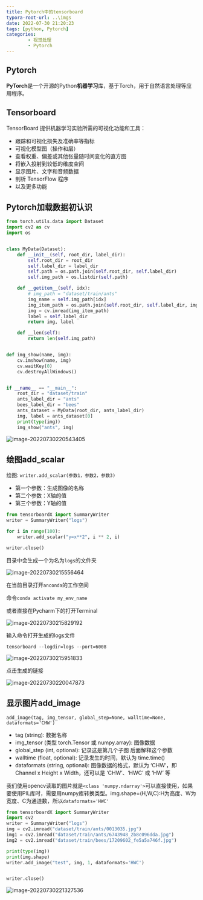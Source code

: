 ```yaml
---
title: Pytorch中的tensorboard
typora-root-url: ..\imgs
date: 2022-07-30 21:20:23
tags: [python, Pytorch]
categories: 
        - 视觉处理
        - Pytorch
---
```


## Pytorch

**PyTorch**是一个开源的Python**机器学习**库，基于Torch，用于自然语言处理等应用程序。

## Tensorboard

TensorBoard 提供机器学习实验所需的可视化功能和工具：

- 跟踪和可视化损失及准确率等指标
- 可视化模型图（操作和层）
- 查看权重、偏差或其他张量随时间变化的直方图
- 将嵌入投射到较低的维度空间
- 显示图片、文字和音频数据
- 剖析 TensorFlow 程序
- 以及更多功能

## Pytorch加载数据初认识

```python
from torch.utils.data import Dataset
import cv2 as cv
import os


class MyData(Dataset):
    def __init__(self, root_dir, label_dir):
        self.root_dir = root_dir
        self.label_dir = label_dir
        self.path = os.path.join(self.root_dir, self.label_dir)
        self.img_path = os.listdir(self.path)

    def __getitem__(self, idx):
        # img_path = "dataset/train/ants"
        img_name = self.img_path[idx]
        img_item_path = os.path.join(self.root_dir, self.label_dir, img_name)
        img = cv.imread(img_item_path)
        label = self.label_dir
        return img, label

    def __len(self):
        return len(self.img_path)


def img_show(name, img):
    cv.imshow(name, img)
    cv.waitKey(0)
    cv.destroyAllWindows()


if __name__ == "__main__":
    root_dir = "dataset/train"
    ants_label_dir = "ants"
    bees_label_dir = "bees"
    ants_dataset = MyData(root_dir, ants_label_dir)
    img, label = ants_dataset[0]
    print(type(img))
    img_show("ants", img)
```

![image-20220730220543405](https://ghigher-picture-bed.oss-cn-qingdao.aliyuncs.com/img/image-20220730220543405.png)

## 绘图add_scalar

绘图: `writer.add_scalar(参数1，参数2，参数3)`

- 第一个参数：生成图像的名称
- 第二个参数：X轴的值
- 第三个参数：Y轴的值

```python
from tensorboardX import SummaryWriter
writer = SummaryWriter("logs")

for i in range(100):
    writer.add_scalar("y=x**2", i ** 2, i)

writer.close()
```

目录中会生成一个为名为`logs`的文件夹

![image-20220730215556464](https://ghigher-picture-bed.oss-cn-qingdao.aliyuncs.com/img/image-20220730215556464.png)

在当前目录打开`anconda`的工作空间

命令`conda activate my_env_name`

或者直接在Pycharm下的打开Terminal

![image-20220730215829192](https://ghigher-picture-bed.oss-cn-qingdao.aliyuncs.com/img/image-20220730215829192.png)

输入命令打开生成的logs文件

```shell
tensorboard --logdir=logs --port=6008
```

![image-20220730215951833](https://ghigher-picture-bed.oss-cn-qingdao.aliyuncs.com/img/image-20220730215951833.png)

点击生成的链接

![image-20220730220047873](https://ghigher-picture-bed.oss-cn-qingdao.aliyuncs.com/img/image-20220730220047873.png)

## 显示图片add_image

`add_image(tag, img_tensor, global_step=None, walltime=None, dataformats='CHW')`

- tag (string): 数据名称
- img_tensor (类型 torch.Tensor 或 numpy.array): 图像数据
- global_step (int, optional): 记录这是第几个子图 后面解释这个参数
- walltime (float, optional): 记录发生的时间，默认为 time.time()
- dataformats (string, optional): 图像数据的格式，默认为 ‘CHW’，即 Channel x Height x Width，还可以是 ‘CHW’、‘HWC’ 或 ‘HW’ 等

我们使用opencv读取的图片就是`<class 'numpy.ndarray'>`可以直接使用，如果要使用PIL库时，需要用numpy库转换类型。img.shape=(H,W,C):H为高度、W为宽度、C为通道数，所以`dataformats='HWC'`

```python
from tensorboardX import SummaryWriter
import cv2
writer = SummaryWriter("logs")
img = cv2.imread("dataset/train/ants/0013035.jpg")
img1 = cv2.imread("dataset/train/ants/6743948_2b8c096dda.jpg")
img2 = cv2.imread("dataset/train/bees/17209602_fe5a5a746f.jpg")

print(type(img))
print(img.shape)
writer.add_image("test", img, 1, dataformats='HWC')


writer.close()
```

![image-20220730221327536](https://ghigher-picture-bed.oss-cn-qingdao.aliyuncs.com/img/image-20220730221327536.png)
